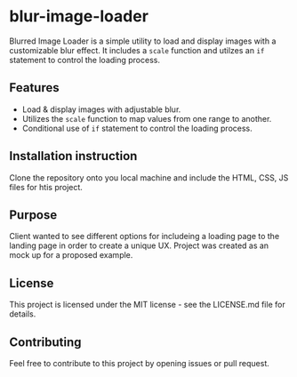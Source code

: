 # blur-image-loader
Blurred Image Loader is a simple utility to load and display images with a customizable blur effect. It includes a `scale` function and utilzes an `if` statement to control the loading process. 

## Features

-   Load & display images with adjustable blur. 
-   Utilizes the `scale` function to map values from one range to another.
-   Conditional use of `if` statement to control the loading process.

## Installation instruction

Clone the repository onto you local machine and include the HTML, CSS, JS files for htis project.

## Purpose

Client wanted to see different options for includeing a loading page to the landing page in order to create a unique UX. Project was created as an mock up for a proposed example. 

## License
This project is licensed under the MIT license - see the LICENSE.md file for details. 

## Contributing
Feel free to contribute to this project by opening issues or pull request. 